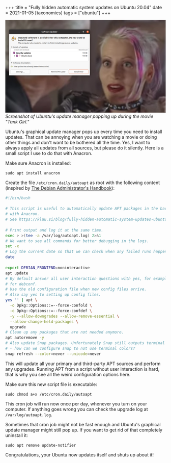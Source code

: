 +++
title = "Fully hidden automatic system updates on Ubuntu 20.04"
date = 2021-01-05
[taxonomies]
tags = ["ubuntu"]
+++

![Screenshot of Ubuntu's update manager popping up during the movie "Tank Girl."](tank-girl-update-smaller.png)
*Screenshot of Ubuntu's update manager popping up during the movie "Tank Girl."*

Ubuntu's graphical update manager pops up every time you need to install updates. That can be annoying when you are watching a movie or doing other things and don't want to be bothered all the time. Yes, I want to always apply all updates from all sources, but please do it silently. Here is a small script I use to do that with Anacron.

<!-- more -->

Make sure Anacron is installed:

```
sudo apt install anacron
```

Create the file `/etc/cron.daily/autoapt` as root with the following content (inspired by [The Debian Administrator's Handbook](https://debian-handbook.info/browse/stable/sect.automatic-upgrades.html)):

```sh
#!/bin/bash

# This script is useful to automatically update APT packages in the background
# with Anacron.
# See https://klau.si/blog/fully-hidden-automatic-system-updates-ubuntu/

# Print output and log it at the same time.
exec > >(tee -a /var/log/autoapt.log) 2>&1
# We want to see all commands for better debugging in the logs.
set -x
# Log the current date so that we can check when any failed runs happened.
date

export DEBIAN_FRONTEND=noninteractive
apt update
# By default answer all user interaction questions with yes, for example
# for debconf.
# Use the old configuration file when new config files arrive.
# Also say yes to setting up config files.
yes '' | apt \
  -o Dpkg::Options::=--force-confold \
  -o Dpkg::Options::=--force-confdef \
  -y --allow-downgrades --allow-remove-essential \
  --allow-change-held-packages \
  upgrade
# Clean up any packages that are not needed anymore.
apt autoremove -y
# Also update Snap packages. Unfortunately Snap still outputs terminal colors
# - how can we configure snap to not use terminal colors?
snap refresh --color=never --unicode=never
```

This will update all your primary and third-party APT sources and perform any upgrades. Running APT from a script without user interaction is hard, that is why you see all the weird configuration options here.

Make sure this new script file is executable:

```
sudo chmod a+x /etc/cron.daily/autoapt
```

This cron job will run now once per day, whenever you turn on your computer. If anything goes wrong you can check the upgrade log at `/var/log/autoapt.log`.

Sometimes that cron job might not be fast enough and Ubuntu's graphical update manager might still pop up. If you want to get rid of that completely uninstall it:

```
sudo apt remove update-notifier
```

Congratulations, your Ubuntu now updates itself and shuts up about it!
